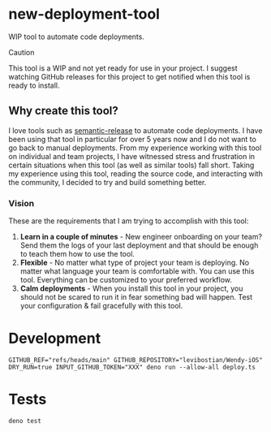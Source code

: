 # new-deployment-tool

WIP tool to automate code deployments. 

> [!CAUTION]
> This tool is a WIP and not yet ready for use in your project. I suggest watching GitHub releases for this project to get notified when this tool is ready to install. 

## Why create this tool? 

I love tools such as [semantic-release](https://github.com/semantic-release/semantic-release) to automate code deployments. I have been using that tool in particular for over 5 years now and I do not want to go back to manual deployments. From my experience working with this tool on individual and team projects, I have witnessed stress and frustration in certain situations when this tool (as well as similar tools) fall short. Taking my experience using this tool, reading the source code, and interacting with the community, I decided to try and build something better. 

### Vision 

These are the requirements that I am trying to accomplish with this tool: 

1. **Learn in a couple of minutes** - New engineer onboarding on your team? Send them the logs of your last deployment and that should be enough to teach them how to use the tool. 
2. **Flexible** - No matter what type of project your team is deploying. No matter what language your team is comfortable with. You can use this tool. Everything can be customized to your preferred workflow. 
3. **Calm deployments** - When you install this tool in your project, you should not be scared to run it in fear something bad will happen. Test your configuration & fail gracefully with this tool.

# Development

`GITHUB_REF="refs/heads/main" GITHUB_REPOSITORY="levibostian/Wendy-iOS" DRY_RUN=true INPUT_GITHUB_TOKEN="XXX" deno run --allow-all deploy.ts`

# Tests

`deno test`
